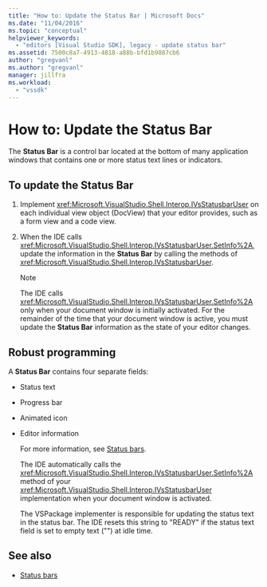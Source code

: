```yaml
---
title: "How to: Update the Status Bar | Microsoft Docs"
ms.date: "11/04/2016"
ms.topic: "conceptual"
helpviewer_keywords:
  - "editors [Visual Studio SDK], legacy - update status bar"
ms.assetid: 7500c8a7-4913-4818-a88b-bfd1b9887cb6
author: "gregvanl"
ms.author: "gregvanl"
manager: jillfra
ms.workload:
  - "vssdk"
---
```

# How to: Update the Status Bar
The **Status Bar** is a control bar located at the bottom of many application windows that contains one or more status text lines or indicators.

## To update the Status Bar

1. Implement <xref:Microsoft.VisualStudio.Shell.Interop.IVsStatusbarUser> on each individual view object (DocView) that your editor provides, such as a form view and a code view.

2. When the IDE calls <xref:Microsoft.VisualStudio.Shell.Interop.IVsStatusbarUser.SetInfo%2A>, update the information in the **Status Bar** by calling the methods of <xref:Microsoft.VisualStudio.Shell.Interop.IVsStatusbarUser>.

    > [!NOTE]
    > The IDE calls <xref:Microsoft.VisualStudio.Shell.Interop.IVsStatusbarUser.SetInfo%2A> only when your document window is initially activated. For the remainder of the time that your document window is active, you must update the **Status Bar** information as the state of your editor changes.

## Robust programming
 A **Status Bar** contains four separate fields:

- Status text

- Progress bar

- Animated icon

- Editor information

  For more information, see [Status bars](/cpp/mfc/status-bars).

  The IDE automatically calls the <xref:Microsoft.VisualStudio.Shell.Interop.IVsStatusbarUser.SetInfo%2A> method of your <xref:Microsoft.VisualStudio.Shell.Interop.IVsStatusbarUser> implementation when your document window is activated.

  The VSPackage implementer is responsible for updating the status text in the status bar. The IDE resets this string to "READY" if the status text field is set to empty text ("") at idle time.

## See also
- [Status bars](/cpp/mfc/status-bars)